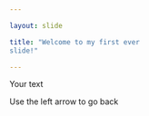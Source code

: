 ```yaml
---

layout: slide

title: "Welcome to my first ever
slide!"

---
```


Your text

Use the left arrow to go back
